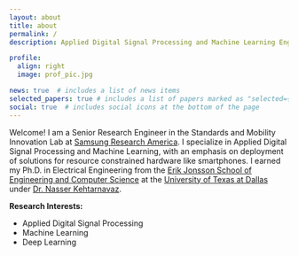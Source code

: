 ```yaml
---
layout: about
title: about
permalink: /
description: Applied Digital Signal Processing and Machine Learning Engineer

profile:
  align: right
  image: prof_pic.jpg

news: true  # includes a list of news items
selected_papers: true # includes a list of papers marked as "selected={true}"
social: true  # includes social icons at the bottom of the page
---
```



Welcome! I am a Senior Research Engineer in the Standards and Mobility Innovation Lab at [Samsung Research America](https://www.sra.samsung.com). I specialize in Applied Digital Signal Processing and Machine Learning, with an emphasis on deployment of solutions for resource constrained hardware like smartphones. I earned my Ph.D. in Electrical Engineering from the [Erik Jonsson School of Engineering and Computer Science](https://engineering.utdallas.edu) at the [University of Texas at Dallas](https://www.utdallas.edu) under [Dr. Nasser Kehtarnavaz](https://personal.utdallas.edu/~kehtar/).

**Research Interests:**

- Applied Digital Signal Processing
- Machine Learning
- Deep Learning

<!-- Write your biography here. Tell the world about yourself. Link to your favorite [subreddit](http://reddit.com){:target="\_blank"}. You can put a picture in, too. The code is already in, just name your picture `prof_pic.jpg` and put it in the `img/` folder.

Put your address / P.O. box / other info right below your picture. You can also disable any these elements by editing `profile` property of the YAML header of your `_pages/about.md`. Edit `_bibliography/papers.bib` and Jekyll will render your [publications page](/al-folio/publications/) automatically.

Link to your social media connections, too. This theme is set up to use [Font Awesome icons](http://fortawesome.github.io/Font-Awesome/){:target="\_blank"} and [Academicons](https://jpswalsh.github.io/academicons/){:target="\_blank"}, like the ones below. Add your Facebook, Twitter, LinkedIn, Google Scholar, or just disable all of them. -->
